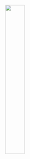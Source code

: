 <img src="https://github.com/MIU-Android-Team/Assignment-6/blob/master/app/src/main/res/drawable/contact_me.png"
     width="35%">